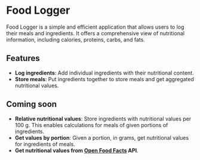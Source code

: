 # Food Logger

Food Logger is a simple and efficient application that allows users to log their meals and ingredients. It offers a comprehensive view of nutritional information, including calories, proteins, carbs, and fats.

## Features

- **Log ingredients**: Add individual ingredients with their nutritional content.
- **Store meals**: Put ingredients together to store meals and get aggregated nutritional values.

## Coming soon
- **Relative nutritional values**: Store ingredients with nutritional values per 100 g. This enables calculations for meals of given portions of ingredients.
- **Get values by portion**: Given a portion, in grams, get nutritional values for ingredients of meals.
- **Get nutritional values from [Open Food Facts](https://world.openfoodfacts.org/files/api-documentation.html) API**.